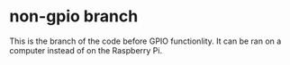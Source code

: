 # non-gpio branch

This is the branch of the code before GPIO functionlity. It can be ran on a computer instead of on the Raspberry Pi.
